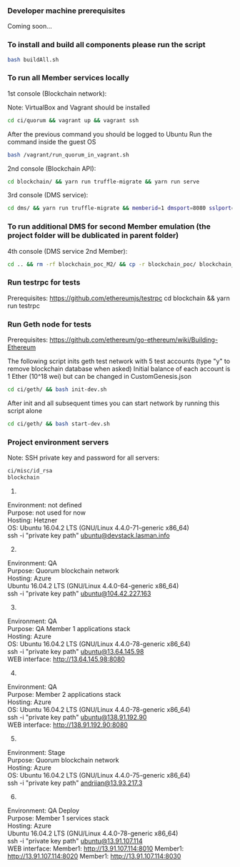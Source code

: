 ### Developer machine prerequisites

Coming soon...

### To install and build all components please run the script
```bash
bash buildAll.sh
```

### To run all Member services locally

1st console (Blockchain network):

Note: VirtualBox and Vagrant should be installed
```bash
cd ci/quorum && vagrant up && vagrant ssh
```

After the previous command you should be logged to Ubuntu
Run the command inside the guest OS
```bash
bash /vagrant/run_quorum_in_vagrant.sh
```

2nd console (Blockchain API):

```bash
cd blockchain/ && yarn run truffle-migrate && yarn run serve  
```

3rd console (DMS service):  

```bash
cd dms/ && yarn run truffle-migrate && memberid=1 dmsport=8080 sslport=8081 node app.js
```

### To run additional DMS for second Member emulation (the project folder will be dublicated in parent folder)

4th console (DMS service 2nd Member):  

```bash
cd .. && rm -rf blockchain_poc_M2/ && cp -r blockchain_poc/ blockchain_poc_M2 && cd blockchain_poc_M2/dms/ && cd ../dms && bash scripts/genkey_ci.sh . localhost blockchain && memberid=2 dmsport=8082 sslport=8083 node app.js
```

### Run testrpc for tests
Prerequisites: https://github.com/ethereumjs/testrpc
cd blockchain && yarn run testrpc


### Run Geth node for tests
Prerequisites: https://github.com/ethereum/go-ethereum/wiki/Building-Ethereum

The following script inits geth test network with 5 test accounts (type "y" to remove blockchain database when asked)
Initial balance of each account is 1 Ether (10^18 wei) but can be changed in CustomGenesis.json  
```bash
cd ci/geth/ && bash init-dev.sh
```

After init and all subsequent times you can start network by running this script alone
```bash
cd ci/geth/ && bash start-dev.sh
```

### Project environment servers

Note: SSH private key and password for all servers:
```bash
ci/misc/id_rsa
blockchain
```
1)
Environment: not defined  
Purpose: not used for now  
Hosting: Hetzner  
OS: Ubuntu 16.04.2 LTS (GNU/Linux 4.4.0-71-generic x86_64)  
ssh -i "private key path" ubuntu@devstack.lasman.info  

2)
Environment: QA  
Purpose: Quorum blockchain network  
Hosting: Azure  
Ubuntu 16.04.2 LTS (GNU/Linux 4.4.0-64-generic x86_64)  
ssh -i "private key path" ubuntu@104.42.227.163  

3)
Environment: QA  
Purpose: QA Member 1 applications stack  
Hosting: Azure  
OS: Ubuntu 16.04.2 LTS (GNU/Linux 4.4.0-78-generic x86_64)  
ssh -i "private key path" ubuntu@13.64.145.98  
WEB interface: http://13.64.145.98:8080  

4)
Environment: QA  
Purpose: Member 2 applications stack  
Hosting: Azure  
OS: Ubuntu 16.04.2 LTS (GNU/Linux 4.4.0-78-generic x86_64)  
ssh -i "private key path" ubuntu@138.91.192.90  
WEB interface: http://138.91.192.90:8080  

5)
Environment: Stage  
Purpose: Quorum blockchain network  
Hosting: Azure  
OS: Ubuntu 16.04.2 LTS (GNU/Linux 4.4.0-75-generic x86_64)  
ssh -i "private key path" andriian@13.93.217.3  

6)
Environment: QA Deploy  
Purpose: Member 1 services stack  
Hosting: Azure  
Ubuntu 16.04.2 LTS (GNU/Linux 4.4.0-78-generic x86_64)  
ssh -i "private key path" ubuntu@13.91.107.114  
WEB interface: 
Member1: http://13.91.107.114:8010
Member1: http://13.91.107.114:8020
Member1: http://13.91.107.114:8030

